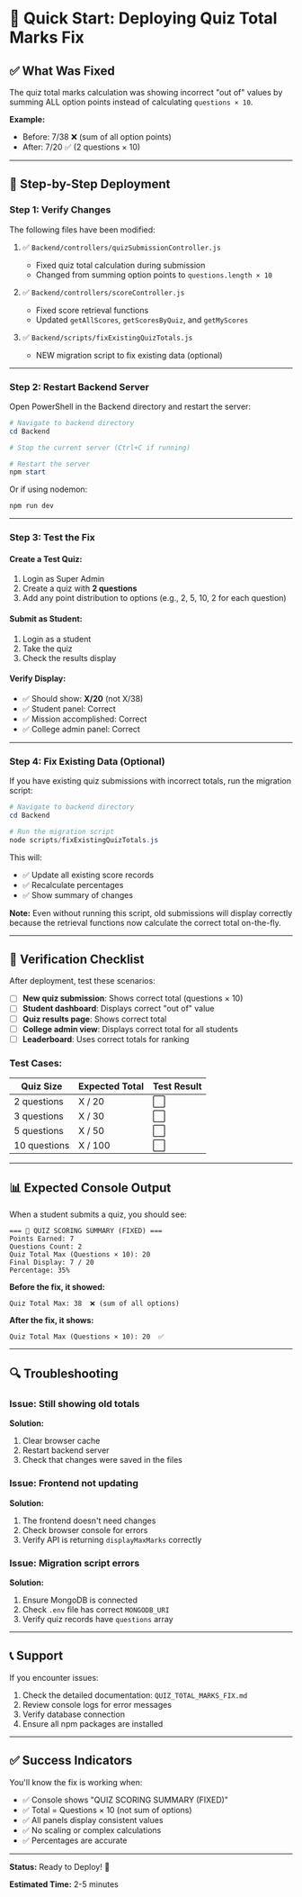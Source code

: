 # 🚀 Quick Start: Deploying Quiz Total Marks Fix

## ✅ What Was Fixed

The quiz total marks calculation was showing incorrect "out of" values by summing ALL option points instead of calculating `questions × 10`.

**Example:**
- Before: 7/38 ❌ (sum of all option points)
- After: 7/20 ✅ (2 questions × 10)

---

## 📝 Step-by-Step Deployment

### Step 1: Verify Changes

The following files have been modified:

1. ✅ `Backend/controllers/quizSubmissionController.js`
   - Fixed quiz total calculation during submission
   - Changed from summing option points to `questions.length × 10`

2. ✅ `Backend/controllers/scoreController.js`
   - Fixed score retrieval functions
   - Updated `getAllScores`, `getScoresByQuiz`, and `getMyScores`

3. ✅ `Backend/scripts/fixExistingQuizTotals.js`
   - NEW migration script to fix existing data (optional)

---

### Step 2: Restart Backend Server

Open PowerShell in the Backend directory and restart the server:

```powershell
# Navigate to backend directory
cd Backend

# Stop the current server (Ctrl+C if running)

# Restart the server
npm start
```

Or if using nodemon:
```powershell
npm run dev
```

---

### Step 3: Test the Fix

#### Create a Test Quiz:
1. Login as Super Admin
2. Create a quiz with **2 questions**
3. Add any point distribution to options (e.g., 2, 5, 10, 2 for each question)

#### Submit as Student:
1. Login as a student
2. Take the quiz
3. Check the results display

#### Verify Display:
- ✅ Should show: **X/20** (not X/38)
- ✅ Student panel: Correct
- ✅ Mission accomplished: Correct
- ✅ College admin panel: Correct

---

### Step 4: Fix Existing Data (Optional)

If you have existing quiz submissions with incorrect totals, run the migration script:

```powershell
# Navigate to backend directory
cd Backend

# Run the migration script
node scripts/fixExistingQuizTotals.js
```

This will:
- ✅ Update all existing score records
- ✅ Recalculate percentages
- ✅ Show summary of changes

**Note:** Even without running this script, old submissions will display correctly because the retrieval functions now calculate the correct total on-the-fly.

---

## 🧪 Verification Checklist

After deployment, test these scenarios:

- [ ] **New quiz submission**: Shows correct total (questions × 10)
- [ ] **Student dashboard**: Displays correct "out of" value
- [ ] **Quiz results page**: Shows correct total
- [ ] **College admin view**: Displays correct total for all students
- [ ] **Leaderboard**: Uses correct totals for ranking

### Test Cases:

| Quiz Size | Expected Total | Test Result |
|-----------|----------------|-------------|
| 2 questions | X / 20 | ⬜ |
| 3 questions | X / 30 | ⬜ |
| 5 questions | X / 50 | ⬜ |
| 10 questions | X / 100 | ⬜ |

---

## 📊 Expected Console Output

When a student submits a quiz, you should see:

```
=== 🎯 QUIZ SCORING SUMMARY (FIXED) ===
Points Earned: 7
Questions Count: 2
Quiz Total Max (Questions × 10): 20
Final Display: 7 / 20
Percentage: 35%
```

**Before the fix, it showed:**
```
Quiz Total Max: 38  ❌ (sum of all options)
```

**After the fix, it shows:**
```
Quiz Total Max (Questions × 10): 20  ✅
```

---

## 🔍 Troubleshooting

### Issue: Still showing old totals

**Solution:**
1. Clear browser cache
2. Restart backend server
3. Check that changes were saved in the files

### Issue: Frontend not updating

**Solution:**
1. The frontend doesn't need changes
2. Check browser console for errors
3. Verify API is returning `displayMaxMarks` correctly

### Issue: Migration script errors

**Solution:**
1. Ensure MongoDB is connected
2. Check `.env` file has correct `MONGODB_URI`
3. Verify quiz records have `questions` array

---

## 📞 Support

If you encounter issues:

1. Check the detailed documentation: `QUIZ_TOTAL_MARKS_FIX.md`
2. Review console logs for error messages
3. Verify database connection
4. Ensure all npm packages are installed

---

## ✅ Success Indicators

You'll know the fix is working when:

- ✅ Console shows "QUIZ SCORING SUMMARY (FIXED)"
- ✅ Total = Questions × 10 (not sum of options)
- ✅ All panels display consistent values
- ✅ No scaling or complex calculations
- ✅ Percentages are accurate

---

**Status:** Ready to Deploy! 🚀

**Estimated Time:** 2-5 minutes
